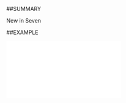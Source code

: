 
##SUMMARY

New in Seven


##EXAMPLE



![](..\..\Examples\vbs\SOContact.ExternalFieldChanged.vbs.txt)

